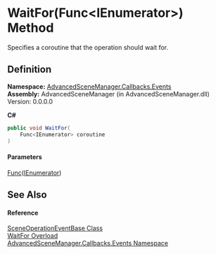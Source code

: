# WaitFor(Func\<IEnumerator>) Method

Specifies a coroutine that the operation should wait for.

## Definition

**Namespace:** [AdvancedSceneManager.Callbacks.Events](N_AdvancedSceneManager_Callbacks_Events.md)\
**Assembly:** AdvancedSceneManager (in AdvancedSceneManager.dll) Version: 0.0.0.0

**C#**

```c#
public void WaitFor(
	Func<IEnumerator> coroutine
)
```

#### Parameters

&#x20; [Func](https://learn.microsoft.com/dotnet/api/system.func-1)([IEnumerator](https://learn.microsoft.com/dotnet/api/system.collections.ienumerator))&#x20;

## See Also

#### Reference

[SceneOperationEventBase Class](T_AdvancedSceneManager_Callbacks_Events_SceneOperationEventBase.md)\
[WaitFor Overload](Overload_AdvancedSceneManager_Callbacks_Events_SceneOperationEventBase_WaitFor.md)\
[AdvancedSceneManager.Callbacks.Events Namespace](N_AdvancedSceneManager_Callbacks_Events.md)
